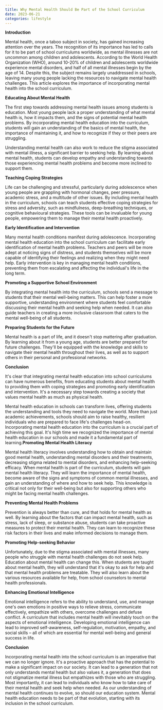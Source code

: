 ```yaml
---
title: Why Mental Health Should Be Part of the School Curriculum
date: 2023-06-21
categories: lifestyle
---
```



**Introduction**

Mental health, once a taboo subject in society, has gained increasing attention over the years. The recognition of its importance has led to calls for it to be part of school curriculums worldwide, as mental illnesses are not uncommon among children and adolescents. According to the World Health Organization (WHO), around 10-20% of children and adolescents worldwide experience mental disorders, and half of all mental illnesses begin by the age of 14. Despite this, the subject remains largely unaddressed in schools, leaving many young people lacking the resources to navigate mental health challenges. This article explores the importance of incorporating mental health into the school curriculum.

**Educating About Mental Health**

The first step towards addressing mental health issues among students is education. Most young people lack a proper understanding of what mental health is, how it impacts them, and the signs of potential mental health problems. By incorporating mental health education into the curriculum, students will gain an understanding of the basics of mental health, the importance of maintaining it, and how to recognize if they or their peers are struggling.

Understanding mental health can also work to reduce the stigma associated with mental illness, a significant barrier to seeking help. By learning about mental health, students can develop empathy and understanding towards those experiencing mental health problems and become more inclined to support them.

**Teaching Coping Strategies**

Life can be challenging and stressful, particularly during adolescence when young people are grappling with hormonal changes, peer pressure, academic stress, and a multitude of other issues. By including mental health in the curriculum, schools can teach students effective coping strategies for stress and adversity, such as mindfulness, deep-breathing techniques, or cognitive behavioural strategies. These tools can be invaluable for young people, empowering them to manage their mental health proactively.

**Early Identification and Intervention**

Many mental health conditions manifest during adolescence. Incorporating mental health education into the school curriculum can facilitate early identification of mental health problems. Teachers and peers will be more adept at noticing signs of distress, and students themselves will be more capable of identifying their feelings and realizing when they might need help. Early intervention is key in managing mental health conditions, preventing them from escalating and affecting the individual's life in the long term.

**Promoting a Supportive School Environment**

By integrating mental health into the curriculum, schools send a message to students that their mental well-being matters. This can help foster a more supportive, understanding environment where students feel comfortable discussing their mental health and seeking help when needed. It can also guide teachers in creating a more inclusive classroom that caters to the mental well-being of all students.

**Preparing Students for the Future**

Mental health is a part of life, and it doesn't stop mattering after graduation. By learning about it from a young age, students are better prepared for future challenges. They'll be equipped with the knowledge and skills to navigate their mental health throughout their lives, as well as to support others in their personal and professional networks.

**Conclusion**

It's clear that integrating mental health education into school curriculums can have numerous benefits, from educating students about mental health to providing them with coping strategies and promoting early identification and intervention. It's a necessary step towards creating a society that values mental health as much as physical health.

Mental health education in schools can transform lives, offering students the understanding and tools they need to navigate the world. More than just academic achievements, schools should aim to raise healthy, resilient individuals who are prepared to face life's challenges head-on. Incorporating mental health education into the curriculum is a crucial part of achieving this goal. It's high time we recognized the importance of mental health education in our schools and made it a fundamental part of learning.**Promoting Mental Health Literacy**

Mental health literacy involves understanding how to obtain and maintain good mental health, understanding mental disorders and their treatments, decreasing stigma related to mental disorders, and enhancing help-seeking efficacy. When mental health is part of the curriculum, students will gain mental health literacy. They will learn the importance of mental health, become aware of the signs and symptoms of common mental illnesses, and gain an understanding of where and how to seek help. This knowledge is critical not only for their well-being but also for supporting others who might be facing mental health challenges.

**Preventing Mental Health Problems**

Prevention is always better than cure, and that holds for mental health as well. By learning about the factors that can impact mental health, such as stress, lack of sleep, or substance abuse, students can take proactive measures to protect their mental health. They can learn to recognize these risk factors in their lives and make informed decisions to manage them.

**Promoting Help-seeking Behavior**

Unfortunately, due to the stigma associated with mental illnesses, many people who struggle with mental health challenges do not seek help. Education about mental health can change this. When students are taught about mental health, they will understand that it's okay to ask for help and that mental health problems are treatable. They will also learn about the various resources available for help, from school counselors to mental health professionals.

**Enhancing Emotional Intelligence**

Emotional intelligence refers to the ability to understand, use, and manage one's own emotions in positive ways to relieve stress, communicate effectively, empathize with others, overcome challenges and defuse conflict. A curriculum that includes mental health will inevitably touch on the aspects of emotional intelligence. Developing emotional intelligence can lead to improved self-awareness, self-regulation, motivation, empathy, and social skills – all of which are essential for mental well-being and general success in life.

**Conclusion**

Incorporating mental health into the school curriculum is an imperative that we can no longer ignore. It's a proactive approach that has the potential to make a significant impact on our society. It can lead to a generation that not only understands mental health but also values it, a generation that does not stigmatize mental illness but empathizes with those who are struggling. Most importantly, it can lead to individuals who know how to take care of their mental health and seek help when needed. As our understanding of mental health continues to evolve, so should our education system. Mental health education needs to be part of that evolution, starting with its inclusion in the school curriculum.